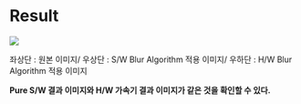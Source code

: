 # Result

<img src="https://github.com/kwoan/GaussianBlur_HW_Accelerator_MPSoC/assets/64305856/f96ef310-28a6-4b7c-9b4a-83949eb028e0" />


좌상단 : 원본 이미지/
우상단 : S/W Blur Algorithm 적용 이미지/
우하단 : H/W Blur Algorithm 적용 이미지

**Pure S/W 결과 이미지와 H/W 가속기 결과 이미지가 같은 것을 확인할 수 있다.**